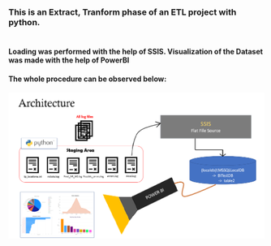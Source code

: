 ### This is an Extract, Tranform phase of an ETL project with python. 
#
#### Loading was performed with the help of SSIS. Visualization of the Dataset was made with the help of PowerBI

#### The whole procedure can be observed below:

![image](ETL_architecture.png)
#
